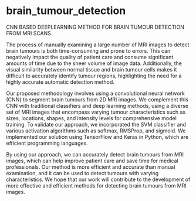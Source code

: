 # brain_tumour_detection
CNN BASED DEEPLEARNING METHOD FOR BRAIN TUMOUR DETECTION FROM MRI SCANS

   The process of manually examining a large number of MRI images to detect brain tumours is
 both time-consuming and prone to errors. This can negatively impact the quality of patient care and
 consume significant amounts of time due to the sheer volume of image data. Additionally, the visual
 similarity between normal tissue and brain tumour cells makes it difficult to accurately identify tumour
 regions, highlighting the need for a highly accurate automatic detection method.
 
   Our proposed methodology involves using a convolutional neural network (CNN) to segment
 brain tumours from 2D MRI images. We complement this CNN with traditional classifiers and deep
 learning methods, using a diverse set of MRI images that encompass varying tumour characteristics such
 as sizes, locations, shapes, and intensity levels for comprehensive model training. To validate our
 approach, we incorporated the SVM classifier and various activation algorithms such as softmax,
 RMSProp, and sigmoid. We implemented our solution using TensorFlow and Keras in Python, which are
 efficient programming languages.
 
   By using our approach, we can accurately detect brain tumours from MRI images, which can
 help improve patient care and save time for medical professionals. Our method is more efficient and
 accurate than manual examination, and it can be used to detect tumours with varying characteristics. We
 hope that our work will contribute to the development of more effective and efficient methods for
 detecting brain tumours from MRI images.
